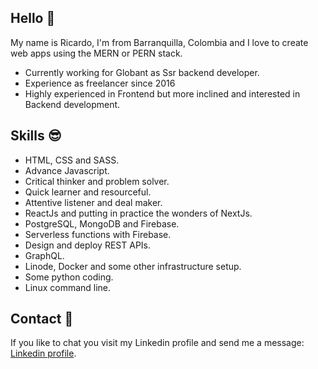 ## Hello :wave:

My name is Ricardo, I'm from Barranquilla, Colombia and I love to create web apps using the MERN or PERN stack.

* Currently working for Globant as Ssr backend developer.
* Experience as freelancer since 2016
* Highly experienced in Frontend but more inclined and interested in Backend development.

## Skills :sunglasses:

* HTML, CSS and SASS.
* Advance Javascript.
* Critical thinker and problem solver.
* Quick learner and resourceful.
* Attentive listener and deal maker. 
* ReactJs and putting in practice the wonders of NextJs.
* PostgreSQL, MongoDB and Firebase.
* Serverless functions with Firebase.
* Design and deploy REST APIs.
* GraphQL.
* Linode, Docker and some other infrastructure setup.
* Some python coding.
* Linux command line.

## Contact :envelope_with_arrow:

If you like to chat you visit my Linkedin profile and send me a message: [Linkedin profile](https://www.linkedin.com/in/ralvarezcorrea/).
